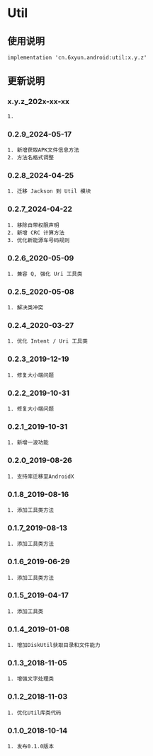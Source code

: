 Util
===

使用说明
---
```
implementation 'cn.6xyun.android:util:x.y.z'
```

更新说明
---
### x.y.z_202x-xx-xx
    1. 

### 0.2.9_2024-05-17
    1. 新增获取APK文件信息方法
    2. 方法名格式调整

### 0.2.8_2024-04-25
    1. 迁移 Jackson 到 Util 模块

### 0.2.7_2024-04-22
    1. 移除自带权限声明
    2. 新增 CRC 计算方法
    3. 优化新能源车号码规则

### 0.2.6_2020-05-09
    1. 兼容 Q, 强化 Uri 工具类

### 0.2.5_2020-05-08
    1. 解决类冲突

### 0.2.4_2020-03-27
    1. 优化 Intent / Uri 工具类

### 0.2.3_2019-12-19
    1. 修复大小端问题

### 0.2.2_2019-10-31
    1. 修复大小端问题

### 0.2.1_2019-10-31
    1. 新增一波功能

### 0.2.0_2019-08-26
    1. 支持库迁移至AndroidX

### 0.1.8_2019-08-16
    1. 添加工具类方法

### 0.1.7_2019-08-13
    1. 添加工具类方法

### 0.1.6_2019-06-29
    1. 添加工具类方法

### 0.1.5_2019-04-17
    1. 添加工具类

### 0.1.4_2019-01-08
    1. 增加DiskUtil获取目录和文件能力

### 0.1.3_2018-11-05
    1. 增强文字处理类

### 0.1.2_2018-11-03
    1. 优化Util库类代码

### 0.1.0_2018-10-14
    1. 发布0.1.0版本